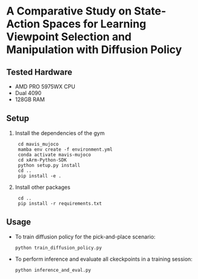 # A Comparative Study on State-Action Spaces for Learning Viewpoint Selection and Manipulation with Diffusion Policy

## Tested Hardware
- AMD PRO 5975WX CPU
- Dual 4090
- 128GB RAM

## Setup
1. Install the dependencies of the gym
   ```
    cd mavis_mujoco
    mamba env create -f environment.yml 
    conda activate mavis-mujoco
    cd xArm-Python-SDK
    python setup.py install
    cd ..
    pip install -e .
    ```
2. Install other packages
   ```
    cd ..
    pip install -r requirements.txt
    ```

## Usage
- To train diffusion policy for the pick-and-place scenario:
   ```
   python train_diffusion_policy.py
   ```
- To perform inference and evaluate all ckeckpoints in a training session:
   ```
   python inference_and_eval.py
   ```